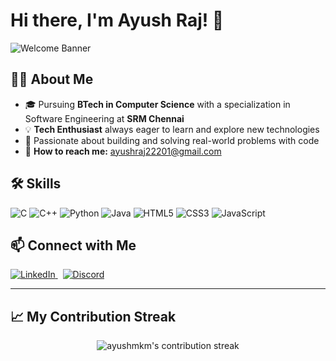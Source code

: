 # Hi there, I'm Ayush Raj! 👋

![Welcome Banner](https://capsule-render.vercel.app/api?type=waving&color=0:6a11cb,100:2575fc&height=200&section=header&text=Ayush%20Raj&fontSize=40&fontAlignY=35&desc=Tech%20Enthusiast%20|%20BTech%20CSE%20@%20SRM%20Chennai&descAlign=50&descSize=20)

## 👨‍💻 About Me

- 🎓 Pursuing **BTech in Computer Science** with a specialization in Software Engineering at **SRM Chennai**
- 💡 **Tech Enthusiast** always eager to learn and explore new technologies
- 🌟 Passionate about building and solving real-world problems with code
- 📧 **How to reach me:** ayushraj22201@gmail.com

## 🛠️ Skills

![C](https://img.shields.io/badge/-C-00599C?logo=c&logoColor=white)
![C++](https://img.shields.io/badge/-C++-00599C?logo=c%2B%2B&logoColor=white)
![Python](https://img.shields.io/badge/-Python-3776AB?logo=python&logoColor=white)
![Java](https://img.shields.io/badge/-Java-007396?logo=java&logoColor=white)
![HTML5](https://img.shields.io/badge/-HTML5-E34F26?logo=html5&logoColor=white)
![CSS3](https://img.shields.io/badge/-CSS3-1572B6?logo=css3&logoColor=white)
![JavaScript](https://img.shields.io/badge/-JavaScript-F7DF1E?logo=javascript&logoColor=black)

## 📫 Connect with Me

<p>
  <a href="https://www.linkedin.com/in/raj1ayush/" target="_blank">
    <img src="https://img.shields.io/badge/LinkedIn-raj1ayush-blue?logo=linkedin&logoColor=white&style=flat-square" alt="LinkedIn" />
  </a>
  &nbsp;
  <a href="https://discordapp.com/users/719756946852282389" target="_blank">
    <img src="https://img.shields.io/badge/Discord-ayushraj-blueviolet?logo=discord&logoColor=white&style=flat-square" alt="Discord" />
  </a>
</p>

---

<!-- GitHub Stats (optional, uncomment if you want to display your stats)
<p align="center">
  <img src="https://github-readme-stats.vercel.app/api?username=ayushmkm&show_icons=true&theme=radical" alt="Ayush's GitHub stats" />
</p>
-->

## 📈 My Contribution Streak

<p align="center">
  <img src="https://github-readme-streak-stats.herokuapp.com/?user=ayushmkm&theme=radical" alt="ayushmkm's contribution streak"/>
</p>

<!-- Feel free to add more sections like "Pinned Projects" or "Certifications" if needed! -->

<!--
**ayushmkm/ayushmkm** is a ✨ _special_ ✨ repository because its `README.md` (this file) appears on your GitHub profile.

Here are some ideas to get you started:

- 🔭 I’m currently working on ...
- 🌱 I’m currently learning ...
- 👯 I’m looking to collaborate on ...
- 🤔 I’m looking for help with ...
- 💬 Ask me about ...
- 📫 How to reach me: ...
- 😄 Pronouns: ...
- ⚡ Fun fact: ...
-->
